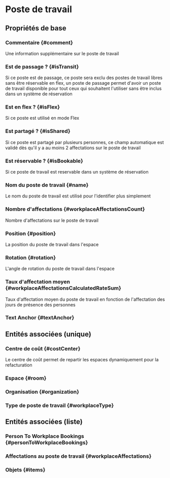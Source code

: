 # Poste de travail
<!--- THIS FILE IS GENERATED PLEASE DO NOT EDIT IT DIRECTLY --->



## Propriétés de base

### Commentaire {#comment}
        
Une information supplémentaire sur le poste de travail
### Est de passage ? {#isTransit}
        
Si ce poste est de passage, ce poste sera exclu des postes de travail libres sans être réservable en flex, un poste de passage permet d'avoir un poste de travail disponible pour tout ceux qui souhaitent l'utiliser sans être inclus dans un système de réservation
### Est en flex ? {#isFlex}
        
Si ce poste est utilisé en mode Flex
### Est partagé ? {#isShared}
        
Si ce poste est partagé par plusieurs personnes, ce champ automatique est validé dès qu'il y a au moins 2 affectations sur le poste de travail
### Est réservable ? {#isBookable}
        
Si ce poste de travail est reservable dans un système de réservation
### Nom du poste de travail {#name}
        
Le nom du poste de travail est utilisé pour l'identifier plus simplement
### Nombre d'affectations {#workplaceAffectationsCount}
        
Nombre d'affectations sur le poste de travail
### Position {#position}
        
La position du poste de travail dans l'espace
### Rotation {#rotation}
        
L'angle de rotation du poste de travail dans l'espace
### Taux d'affectation moyen {#workplaceAffectationsCalculatedRateSum}
        
Taux d'affectation moyen du poste de travail en fonction de l'affectation des jours de présence des personnes
### Text Anchor {#textAnchor}
        


## Entités associées (unique)

### Centre de coût {#costCenter}
        
Le centre de coût permet de repartir les espaces dynamiquement pour la refacturation
### Espace {#room}
        

### Organisation {#organization}
        

### Type de poste de travail {#workplaceType}
        


## Entités associées (liste)

###  Person To Workplace Bookings {#personToWorkplaceBookings}
        

### Affectations au poste de travail {#workplaceAffectations}
        

### Objets {#items}
        




